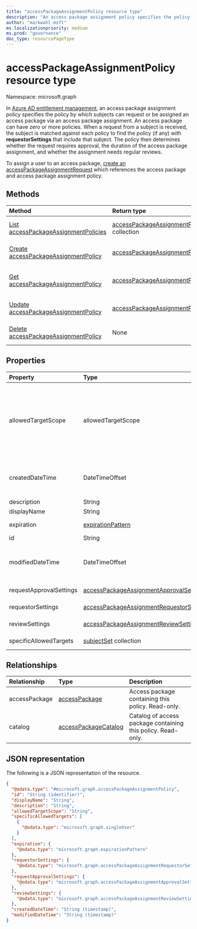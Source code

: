 ```yaml
---
title: "accessPackageAssignmentPolicy resource type"
description: "An access package assignment policy specifies the policy by which subjects may request or be assigned an access package via an access package assignment."
author: "markwahl-msft"
ms.localizationpriority: medium
ms.prod: "governance"
doc_type: resourcePageType
---
```

# accessPackageAssignmentPolicy resource type

Namespace: microsoft.graph

In [Azure AD entitlement management](entitlementmanagement-overview.md), an access package assignment policy specifies the policy by which subjects can request or be assigned an access package via an access package assignment. An access package can have zero or more policies. When a request from a subject is received, the subject is matched against each policy to find the policy (if any) with **requestorSettings** that include that subject. The policy then determines whether the request requires approval, the duration of the access package assignment, and whether the assignment needs regular reviews.

To assign a user to an access package, [create an accessPackageAssignmentRequest](../api/entitlementmanagement-post-assignmentrequests.md) which references the access package and access package assignment policy.

## Methods
|Method|Return type|Description|
|:---|:---|:---|
|[List accessPackageAssignmentPolicies](../api/entitlementmanagement-list-assignmentpolicies.md)|[accessPackageAssignmentPolicy](../resources/accesspackageassignmentpolicy.md) collection|Get a list of the [accessPackageAssignmentPolicy](../resources/accesspackageassignmentpolicy.md) objects and their properties.|
|[Create accessPackageAssignmentPolicy](../api/entitlementmanagement-post-assignmentpolicies.md)|[accessPackageAssignmentPolicy](../resources/accesspackageassignmentpolicy.md)|Create a new [accessPackageAssignmentPolicy](../resources/accesspackageassignmentpolicy.md) object.|
|[Get accessPackageAssignmentPolicy](../api/accesspackageassignmentpolicy-get.md)|[accessPackageAssignmentPolicy](../resources/accesspackageassignmentpolicy.md)|Read the properties and relationships of an [accessPackageAssignmentPolicy](../resources/accesspackageassignmentpolicy.md) object.|
|[Update accessPackageAssignmentPolicy](../api/accesspackageassignmentpolicy-update.md)|[accessPackageAssignmentPolicy](../resources/accesspackageassignmentpolicy.md)|Update the properties of an [accessPackageAssignmentPolicy](../resources/accesspackageassignmentpolicy.md) object.|
|[Delete accessPackageAssignmentPolicy](../api/accesspackageassignmentpolicy-delete.md)|None|Deletes an [accessPackageAssignmentPolicy](../resources/accesspackageassignmentpolicy.md) object.|

## Properties
|Property|Type|Description|
|:---|:---|:---|
|allowedTargetScope|allowedTargetScope|Principals that can be assigned the access package through this policy. The possible values are: `notSpecified`, `specificDirectoryUsers`, `specificConnectedOrganizationUsers`, `specificDirectoryServicePrincipals`, `allMemberUsers`, `allDirectoryUsers`, `allDirectoryServicePrincipals`, `allConfiguredConnectedOrganizationUsers`, `allExternalUsers`, `unknownFutureValue`.|
|createdDateTime|DateTimeOffset|The Timestamp type represents date and time information using ISO 8601 format and is always in UTC time. For example, midnight UTC on Jan 1, 2014 is `2014-01-01T00:00:00Z`.|
|description|String|The description of the policy.|
|displayName|String|The display name of the policy.|
|expiration|[expirationPattern](../resources/expirationpattern.md)|The expiration date for assignments created in this policy.|
|id|String|Read only.|
|modifiedDateTime|DateTimeOffset|The Timestamp type represents date and time information using ISO 8601 format and is always in UTC time. For example, midnight UTC on Jan 1, 2014 is `2014-01-01T00:00:00Z`.|
|requestApprovalSettings|[accessPackageAssignmentApprovalSettings](../resources/accesspackageassignmentapprovalsettings.md)|Who must approve requests for access package in this policy.|
|requestorSettings|[accessPackageAssignmentRequestorSettings](../resources/accesspackageassignmentrequestorsettings.md)|Who can request this access package from this policy.|
|reviewSettings|[accessPackageAssignmentReviewSettings](../resources/accesspackageassignmentreviewsettings.md)|Settings for access reviews of assignments from this policy.|
|specificAllowedTargets|[subjectSet](../resources/subjectset.md) collection|The targets for being assigned access from an access package from this policy.|

## Relationships
|Relationship|Type|Description|
|:---|:---|:---|
|accessPackage|[accessPackage](../resources/accesspackage.md)|Access package containing this policy. Read-only. |
|catalog|[accessPackageCatalog](../resources/accesspackagecatalog.md)|Catalog of access package containing this policy. Read-only.|

## JSON representation
The following is a JSON representation of the resource.
<!-- {
  "blockType": "resource",
  "keyProperty": "id",
  "@odata.type": "microsoft.graph.accessPackageAssignmentPolicy",
  "openType": false
}
-->
``` json
{
  "@odata.type": "#microsoft.graph.accessPackageAssignmentPolicy",
  "id": "String (identifier)",
  "displayName": "String",
  "description": "String",
  "allowedTargetScope": "String",
  "specificAllowedTargets": [
    {
      "@odata.type": "microsoft.graph.singleUser"
    }
  ],
  "expiration": {
    "@odata.type": "microsoft.graph.expirationPattern"
  },
  "requestorSettings": {
    "@odata.type": "microsoft.graph.accessPackageAssignmentRequestorSettings"
  },
  "requestApprovalSettings": {
    "@odata.type": "microsoft.graph.accessPackageAssignmentApprovalSettings"
  },
  "reviewSettings": {
    "@odata.type": "microsoft.graph.accessPackageAssignmentReviewSettings"
  },
  "createdDateTime": "String (timestamp)",
  "modifiedDateTime": "String (timestamp)"
}
```


